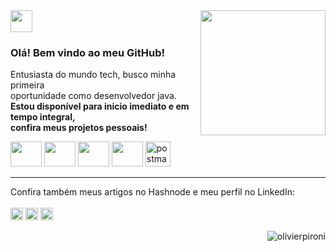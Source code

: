 
<img align='right' src="https://user-images.githubusercontent.com/78506173/215852437-d1116765-08aa-4697-933b-91963403587e.jpg" height="200">




<img src="https://img.shields.io/static/v1?label=OLIVIER&message=PIRONI&color=f8efd4&style=for-the-badge&logo=GitHub" height="35">
 

### Olá! Bem vindo ao meu GitHub!

<p>

Entusiasta do mundo tech, busco minha primeira <br/>
oportunidade como desenvolvedor java.<br/>
**Estou disponível para inicio imediato e em tempo integral,**<br/>
**confira meus projetos pessoais!**<br/>

<i class="devicon-java-plain-wordmark colored"></i>
<div>
<img src="https://cdn.jsdelivr.net/gh/devicons/devicon/icons/java/java-original.svg" height="40" width="50"/>
<img src="https://cdn.jsdelivr.net/gh/devicons/devicon/icons/spring/spring-original-wordmark.svg" height="40" width="50"/>
<img src="https://cdn.jsdelivr.net/gh/devicons/devicon/icons/git/git-original.svg" height="40" width="50"/>
<img src="https://cdn.jsdelivr.net/gh/devicons/devicon/icons/mysql/mysql-original-wordmark.svg" height="40" width="50"/>
<a href="https://postman.com" target="_blank" rel="noreferrer"> <img src="https://www.vectorlogo.zone/logos/getpostman/getpostman-icon.svg" alt="postman" width="40" height="40"/> </a>
</div> 

</p>
<hr>
     

<div>
 Confira também meus artigos no Hashnode e meu perfil no LinkedIn: <br/><br/>
<a href = "mailto:pironiolivier@gmail.com"><img src="https://img.shields.io/badge/Gmail-D14836?style=for-the-badge&logo=gmail&logoColor=white" target="_blank" height="20"></a>
<a href="https://www.linkedin.com/in/olivierpironi/" target="_blank"><img src="https://img.shields.io/badge/-LinkedIn-%230077B5?style=for-the-badge&logo=linkedin&logoColor=white" target="_blank" height="20"></a>   
<a href="https://olivierpironi.hashnode.dev/" target="_blank"><img src="https://img.shields.io/badge/Hashnode-2962FF?style=for-the-badge&logo=hashnode&logoColor=white" target="_blank" height="20"></a> 
 <p align="right"> <img src="https://komarev.com/ghpvc/?username=olivierpironi&label=Profile%20views&color=0e75b6&style=flat" alt="olivierpironi" /> </p>
</div>

